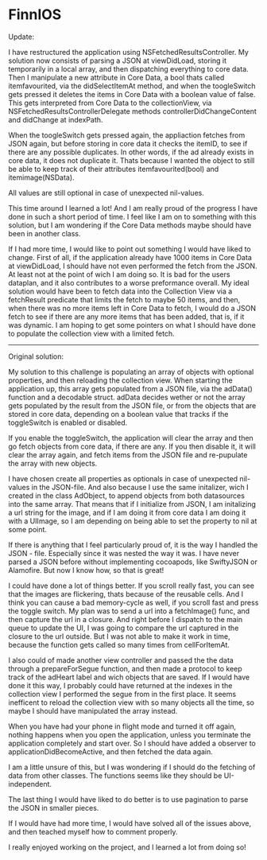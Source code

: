 # FinnIOS

Update:

I have restructured the application using NSFetchedResultsController. My solution now consists of parsing a JSON at viewDidLoad, storing it temporarily in a local array, and then dispatching everything to core data. Then I manipulate a new attribute in Core Data, a bool thats called itemfavourited, via the didSelectItemAt method, and when the toogleSwitch gets pressed it deletes the items in Core Data with a boolean value of false. This gets interpreted from Core Data to the collectionView, via NSFetchedResultsControllerDelegate methods controllerDidChangeContent and didChange at indexPath. 

When the toogleSwitch gets pressed again, the appliaction fetches from JSON again, but before storing in core data it checks the itemID, to see if there are any possible duplicates. In other words, if the ad already exists in core data, it does not duplicate it. Thats because I wanted the object to still be able to keep track of their attributes itemfavourited(bool) and itemimage(NSData).

All values are still optional in case of unexpected nil-values. 

This time around I learned a lot! And I am really proud of the progress I have done in such a short period of time. I feel like I am on to something with this solution, but I am wondering if the Core Data methods maybe should have been in another class. 

If I had more time, I would like to point out something I would have liked to change. First of all, if the application already have 1000 items in Core Data at viewDidLoad, I should have not even performed the fetch from the JSON. At least not at the point of wich I am doing so. It is bad for the users dataplan, and it also contributes to a worse preformance overall. My ideal solution would have been to fetch data into the Collection View via a fetchResult predicate that limits the fetch to maybe 50 items, and then, when there was no more items left in Core Data to fetch, I would do a JSON fetch to see if there are any more items that has been added, that is, if it was dynamic. I am hoping to get some pointers on what I should have done to populate the collection view with a limited fetch.




----------------------------------------------------------------------------------------------------------------------------
Original solution:

My solution to this challenge is populating an array of objects with optional properties, and then reloading the collection view. When starting the application up, this array gets populated from a JSON file, via the adData() function and a decodable struct. adData decides wether or not the array gets populated by the result from the JSON file, or from the objects that are stored in core data, depending on a boolean value that tracks if the toggleSwitch is enabled or disabled.

If you enable the toggleSwitch, the application will clear the array and then go fetch objects from core data, if there are any. If you then disable it, it will clear the array again, and fetch items from the JSON file and re-pupulate the array with new objects.

I have chosen create all properties as optionals in case of unexpected nil-values in the JSON-file. And also because I use the same initalizer, wich I created in the class AdObject, to append objects from both datasources into the same array. That means that if I initialize from JSON, I am initalizing a url string for the image, and if I am doing it from core data I am doing it with a UIImage, so I am depending on being able to set the property to nil at some point.

If there is anything that I feel particularly proud of, it is the way I handled the JSON - file. Especially since it was nested the way it was. I have never parsed a JSON before without implementing cocoapods, like SwiftyJSON or Alamofire. But now I know how, so that is great!

I could have done a lot of things better. If you scroll really fast, you can see that the images are flickering, thats because of the reusable cells. And I think you can cause a bad memory-cycle as well, if you scroll fast and press the toggle switch. My plan was to send a url into a fetchImage() func, and then capture the url in a closure. And right before I dispatch to the main queue to update the UI, I was going to compare the url captured in the closure to the url outside. But I was not able to make it work in time, because the function gets called so many times from cellForItemAt.

I also could of made another view controller and passed the the data through a prepareForSegue function, and then made a protocol to keep track of the adHeart label and wich objects that are saved. If I would have done it this way, I probably could have returned at the indexes in the collection view I performed the segue from in the first place. It seems inefficent to reload the collection view with so many objects all the time, so maybe I should have manipulated the array instead.

When you have had your phone in flight mode and turned it off again, nothing happens when you open the application, unless you terminate the application completely and start over. So I should have added a observer to applicationDidBecomeActive, and then fetched the data again.

I am a little unsure of this, but I was wondering if I should do the fetching of data from other classes. The functions seems like they should be UI-independent.

The last thing I would have liked to do better is to use pagination to parse the JSON in smaller pieces.

If I would have had more time, I would have solved all of the issues above, and then teached myself how to comment properly.

I really enjoyed working on the project, and I learned a lot from doing so!
